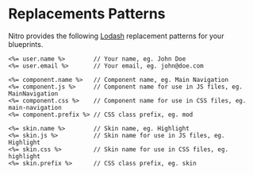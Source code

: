 # Replacements Patterns

Nitro provides the following [Lodash](https://lodash.com/docs#template) replacement patterns for your blueprints. 

```
<%= user.name %>		// Your name, eg. John Doe
<%= user.email %>		// Your email, eg. john@doe.com

<%= component.name %>	// Component name, eg. Main Navigation
<%= component.js %> 	// Component name for use in JS files, eg. MainNavigation
<%= component.css %> 	// Component name for use in CSS files, eg. main-navigation
<%= component.prefix %>	// CSS class prefix, eg. mod

<%= skin.name %>		// Skin name, eg. Highlight
<%= skin.js %> 			// Skin name for use in JS files, eg. Highlight
<%= skin.css %> 		// Skin name for use in CSS files, eg. highlight
<%= skin.prefix %>		// CSS class prefix, eg. skin 

```
